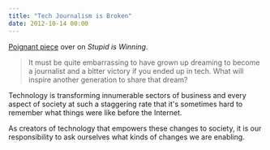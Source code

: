 ```yaml
---
title: "Tech Journalism is Broken"
date: 2012-10-14 00:00
---
```


<import><p><a href="http://stupidiswinning.tumblr.com/post/33563734252/tech-journalism-is-broken">Poignant piece</a> over on <em>Stupid is Winning</em>.</p>

<blockquote>
  <p>It must be quite embarrassing to have grown up dreaming to become a journalist and a bitter victory if you ended up in tech.  What will inspire another generation to share that dream?</p>
</blockquote>

<p>Technology is transforming innumerable sectors of business and every aspect of society at such a staggering rate that it's sometimes hard to remember what things were like before the Internet.</p>

<p>As creators of technology that empowers these changes to society, it is our responsibility to ask ourselves what kinds of changes we are enabling. </p></import>

<!-- more -->

